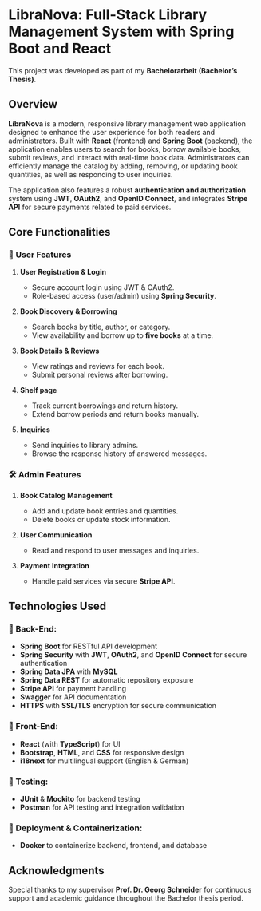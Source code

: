 # LibraNova: Full-Stack Library Management System with Spring Boot and React 

This project was developed as part of my **Bachelorarbeit (Bachelor’s Thesis)**.

## Overview

**LibraNova** is a modern, responsive library management web application designed to enhance the user experience for both readers and administrators. Built with **React** (frontend) and **Spring Boot** (backend), the application enables users to search for books, borrow available books, submit reviews, and interact with real-time book data. Administrators can efficiently manage the catalog by adding, removing, or updating book quantities, as well as responding to user inquiries.

The application also features a robust **authentication and authorization** system using **JWT**, **OAuth2**, and **OpenID Connect**, and integrates **Stripe API** for secure payments related to paid services.

## Core Functionalities

### 👥 User Features
1. **User Registration & Login**  
   - Secure account login using JWT & OAuth2.  
   - Role-based access (user/admin) using **Spring Security**.

2. **Book Discovery & Borrowing**  
   - Search books by title, author, or category.  
   - View availability and borrow up to **five books** at a time.
 
3. **Book Details & Reviews**  
   - View ratings and reviews for each book.  
   - Submit personal reviews after borrowing.
  
4. **Shelf page**  
   - Track current borrowings and return history.  
   - Extend borrow periods and return books manually.
  
5. **Inquiries**  
   - Send inquiries to library admins.  
   - Browse the response history of answered messages.

### 🛠️ Admin Features
1. **Book Catalog Management**  
   - Add and update book entries and quantities.  
   - Delete books or update stock information. 

2. **User Communication**  
   - Read and respond to user messages and inquiries.

3. **Payment Integration**  
   - Handle paid services via secure **Stripe API**.

## Technologies Used

### 📌 Back-End:
- **Spring Boot** for RESTful API development
- **Spring Security** with **JWT**, **OAuth2**, and **OpenID Connect** for secure authentication
- **Spring Data JPA** with **MySQL**
- **Spring Data REST** for automatic repository exposure  
- **Stripe API** for payment handling
- **Swagger** for API documentation  
- **HTTPS** with **SSL/TLS** encryption for secure communication
  
### 🎯 Front-End:
- **React** (with **TypeScript**) for UI
- **Bootstrap**, **HTML**, and **CSS** for responsive design  
- **i18next** for multilingual support (English & German)  

### 🧪 Testing:
- **JUnit** & **Mockito** for backend testing
- **Postman** for API testing and integration validation  

### 🐳 Deployment & Containerization:
- **Docker** to containerize backend, frontend, and database  

## Acknowledgments

Special thanks to my supervisor **Prof. Dr. Georg Schneider** for continuous support and academic guidance throughout the Bachelor thesis period.
